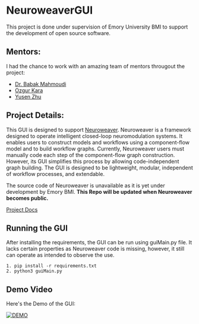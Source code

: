 # NeuroweaverGUI

This project is done under supervision of Emory University BMI to support the development of open source software.

## Mentors:
I had the chance to work with an amazing team of mentors througout the project:

- [Dr. Babak Mahmoudi](https://med.emory.edu/directory/profile/?u=BMAHMO2)
- [Ozgur Kara](https://karaozgur.com/)
- [Yusen Zhu](https://bioengineering.gatech.edu/index.php/user/1588)

## Project Details:

This GUI is designed to support [Neuroweaver](https://www.brainstimjrnl.com/article/S1935-861X(21)00478-2/fulltext). 
Neuroweaver is a framework designed to operate intelligent closed-loop neuromodulation systems. It enables users to construct models and workflows using a component-flow model and to build workflow graphs. Currently, Neuroweaver users must manually code each step of the component-flow graph construction. However, its GUI simplifies this process by allowing code-independent graph building. The GUI is designed to be lightweight, modular, independent of workflow processes, and extendable.

The source code of Neuroweaver is unavailable as it is yet under development by Emory BMI. **This Repo will be updated when Neuroweaver becomes public.**

[Project Docs](./docs.pdf)

## Running the GUI
After installing the requirements, the GUI can be run using guiMain.py file. It lacks certain properties as Neuroweaver code is missing, however, it still can operate as intended to observe the use.

```
1. pip install -r requirements.txt
2. python3 guiMain.py
```

## Demo Video
Here's the Demo of the GUI:

[![DEMO](https://img.youtube.com/vi/lzuLTEChq0c/0.jpg)](https://youtu.be/lzuLTEChq0c)

